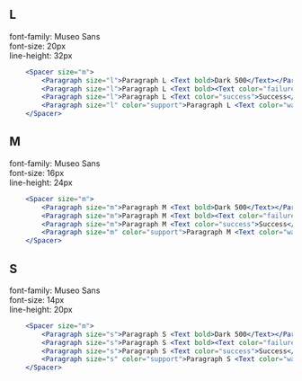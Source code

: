 ## L
font-family: Museo Sans  
font-size: 20px  
line-height: 32px    
```jsx
    <Spacer size="m">
        <Paragraph size="l">Paragraph L <Text bold>Dark 500</Text></Paragraph>
        <Paragraph size="l">Paragraph L <Text bold><Text color="failure">Error</Text> 500</Text></Paragraph>
        <Paragraph size="l">Paragraph L <Text color="success">Success</Text> 300</Paragraph>
        <Paragraph size="l" color="support">Paragraph L <Text color="warning">Warning</Text> 300</Paragraph>
    </Spacer>
```

## M
font-family: Museo Sans  
font-size: 16px  
line-height: 24px   
```jsx
    <Spacer size="m">
        <Paragraph size="m">Paragraph M <Text bold>Dark 500</Text></Paragraph>
        <Paragraph size="m">Paragraph M <Text bold><Text color="failure">Error</Text> 500</Text></Paragraph>
        <Paragraph size="m">Paragraph M <Text color="success">Success</Text> 300</Paragraph>
        <Paragraph size="m" color="support">Paragraph M <Text color="warning">Warning</Text> 300</Paragraph>
    </Spacer>
``` 

## S
font-family: Museo Sans  
font-size: 14px  
line-height: 20px    
```jsx
    <Spacer size="m">
        <Paragraph size="s">Paragraph S <Text bold>Dark 500</Text></Paragraph>
        <Paragraph size="s">Paragraph S <Text bold><Text color="failure">Error</Text> 500</Text></Paragraph>
        <Paragraph size="s">Paragraph S <Text color="success">Success</Text> 300</Paragraph>
        <Paragraph size="s" color="support">Paragraph S <Text color="warning">Warning</Text> 300</Paragraph>
    </Spacer>
```